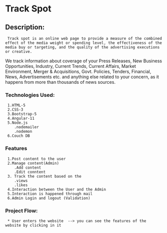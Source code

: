 # Track Spot

## Description:
     Track spot is an online web page to provide a measure of the combined effect of the media weight or spending level, the effectiveness of the media buy or targeting, and the quality of the advertising executions or creative.
     
We track information about coverage of your Press Releases, New Business Opportunities, Industry, Current Trends, Current Affairs, Market Environment, Merger & Acquisitions, Govt. Policies, Tenders, Financial, News, Advertisements etc. and anything else related to your concern, as it happens from more than thousands of news sources.

### Technologies Used:
     1.HTML-5
     2.CSS-3
     3.Bootstrap-5
     4.Angular-11
     5.Node.js
        .nodemailer
        .nodemon
     6.Couch DB

### Features
     1.Post content to the user
     2.Manage content(Admin)
        .Add content
        .Edit conntent
     3. Track the content based on the
        .views
        .likes
     4.Interaction between the User and the Admin
     5.Interaction is happened through mail
     6.Admin Login and logout (Validation)
     
### Project Flow:
      
     * User enters the website  --> you can see the features of the website by clicking in it 
       
